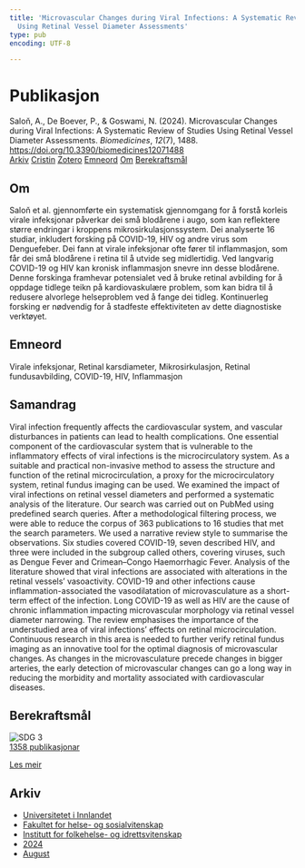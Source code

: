 ```yaml
---
title: 'Microvascular Changes during Viral Infections: A Systematic Review of Studies
  Using Retinal Vessel Diameter Assessments'
type: pub
encoding: UTF-8

---
```

<h1>Publikasjon</h1>
<article id="csl-bib-container-QR4XNK5W" class="csl-bib-container">
  <div class="csl-bib-body"> <div class="csl-entry">Saloň, A., De Boever, P., &#38; Goswami, N. (2024). Microvascular Changes during Viral Infections: A Systematic Review of Studies Using Retinal Vessel Diameter Assessments. <i>Biomedicines</i>, <i>12</i>(7), 1488. <a href="https://doi.org/10.3390/biomedicines12071488">https://doi.org/10.3390/biomedicines12071488</a></div> </div>
  <div class="csl-bib-buttons">
    <a href="#taxonomy-article-QR4XNK5W" alt="archive" class="csl-bib-button">Arkiv</a>
    <a href="https://app.cristin.no/results/show.jsf?id=2287742" alt="Cristin" class="csl-bib-button">Cristin</a>
    <a href="http://zotero.org/groups/5881554/items/QR4XNK5W" alt="Zotero" class="csl-bib-button">Zotero</a>
    <a href="#keywords-article-QR4XNK5W" alt="keywords" class="csl-bib-button">Emneord</a>
    <a href="#about-article-QR4XNK5W" alt="about_pub" class="csl-bib-button">Om</a>
    <a href="#sdg-article-QR4XNK5W" alt="sdg" class="csl-bib-button">Berekraftsmål</a>
  </div>
  <div id="csl-bib-meta-container-QR4XNK5W"></div>
</article>
<div id="csl-bib-meta-QR4XNK5W" class="csl-bib-meta">
  <article id="about-article-QR4XNK5W" class="about_pub-article">
    <h1>Om</h1>
    Saloň et al. gjennomførte ein systematisk gjennomgang for å forstå korleis virale infeksjonar påverkar dei små blodårene i augo, som kan reflektere større endringar i kroppens mikrosirkulasjonssystem. Dei analyserte 16 studiar, inkludert forsking på COVID-19, HIV og andre virus som Denguefeber. Dei fann at virale infeksjonar ofte fører til inflammasjon, som får dei små blodårene i retina til å utvide seg midlertidig. Ved langvarig COVID-19 og HIV kan kronisk inflammasjon snevre inn desse blodårene. Denne forskinga framhevar potensialet ved å bruke retinal avbilding for å oppdage tidlege teikn på kardiovaskulære problem, som kan bidra til å redusere alvorlege helseproblem ved å fange dei tidleg. Kontinuerleg forsking er nødvendig for å stadfeste effektiviteten av dette diagnostiske verktøyet.
  </article>
  <article id="keywords-article-QR4XNK5W" class="keywords-article">
    <h1>Emneord</h1>
    Virale infeksjonar, Retinal karsdiameter, Mikrosirkulasjon, Retinal fundusavbilding, COVID-19, HIV, Inflammasjon
  </article>
  <article id="abstract-article-QR4XNK5W" class="abstract-article">
    <h1>Samandrag</h1>
    Viral infection frequently affects the cardiovascular system, and vascular disturbances in patients can lead to health complications. One essential component of the cardiovascular system that is vulnerable to the inflammatory effects of viral infections is the microcirculatory system. As a suitable and practical non-invasive method to assess the structure and function of the retinal microcirculation, a proxy for the microcirculatory system, retinal fundus imaging can be used. We examined the impact of viral infections on retinal vessel diameters and performed a systematic analysis of the literature. Our search was carried out on PubMed using predefined search queries. After a methodological filtering process, we were able to reduce the corpus of 363 publications to 16 studies that met the search parameters. We used a narrative review style to summarise the observations. Six studies covered COVID-19, seven described HIV, and three were included in the subgroup called others, covering viruses, such as Dengue Fever and Crimean–Congo Haemorrhagic Fever. Analysis of the literature showed that viral infections are associated with alterations in the retinal vessels’ vasoactivity. COVID-19 and other infections cause inflammation-associated the vasodilatation of microvasculature as a short-term effect of the infection. Long COVID-19 as well as HIV are the cause of chronic inflammation impacting microvascular morphology via retinal vessel diameter narrowing. The review emphasises the importance of the understudied area of viral infections’ effects on retinal microcirculation. Continuous research in this area is needed to further verify retinal fundus imaging as an innovative tool for the optimal diagnosis of microvascular changes. As changes in the microvasculature precede changes in bigger arteries, the early detection of microvascular changes can go a long way in reducing the morbidity and mortality associated with cardiovascular diseases.
  </article>
  <article id="sdg-article-QR4XNK5W" class="sdg-article">
    <h1>Berekraftsmål</h1>
    <div class="sdg-container"><div id="sdg3" class="sdg">
        <img src="{{< params subfolder >}}images/sdg/sdg03_nn.png" class="image" alt="SDG 3">
        <div class="sdg-overlay">
          <a href="/nn/archive/?key=?sdg=3#archive" class="sdg-publication-count"><span>1358</span> publikasjonar</a>
          <p><a href="https://fn.no/om-fn/fns-baerekraftsmaal/god-helse-og-livskvalitet?lang=nno-NO" class="sdg-read-more">Les meir</a></p>
        </div>
      </div></div>
  </article>
  <article id="taxonomy-article-QR4XNK5W" class="taxonomy-article">
    <h1>Arkiv</h1>
    <ul>
      <li>
        <a href="/nn/archive/?key=3DCRN523">Universitetet i Innlandet</a>
      </li>
      <li>
        <a href="/nn/archive/?key=IDKFS3MX">Fakultet for helse- og sosialvitenskap</a>
      </li>
      <li>
        <a href="/nn/archive/?key=FJXE3Z8X">Institutt for folkehelse- og idrettsvitenskap</a>
      </li>
      <li>
        <a href="/nn/archive/?key=DLUBDP8T">2024</a>
      </li>
      <li>
        <a href="/nn/archive/?key=YNVHCBJ4">August</a>
      </li>
    </ul>
  </article>
</div>
